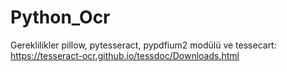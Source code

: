 # Python_Ocr

Gereklilikler
pillow, pytesseract, pypdfium2 modülü
ve
tessecart: 
https://tesseract-ocr.github.io/tessdoc/Downloads.html
